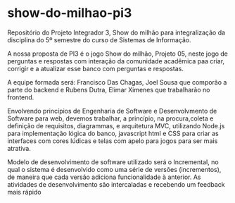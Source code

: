 # show-do-milhao-pi3
Repositório do Projeto Integrador 3, Show do milhão para integralização da disciplina do 5º semestre do curso de Sistemas de Informação. 

A nossa proposta de PI3 é o jogo Show do milhão, Projeto 05, neste jogo de perguntas e respostas com interação da comunidade acadêmica paa criar, corrigir e a atualizar esse banco com perguntas e respostas.

A equipe formada será: Francisco Das  Chagas, Joel Sousa que comporão a parte do backend e Rubens Dutra, Elimar Ximenes que trabalharão no frontend.

Envolvendo princípios de Engenharia de Software e Desenvolvmento de Software para web, devemos trabalhar, a princípio, na procura,coleta e definição de requisitos, diagrammas, e arquitetura MVC, utilizando Node.js para implementação lógica do banco, javascript html e CSS para criar as interfaces com cores lúdicas e telas com apelo para jogos para ser mais atrativa.

Modelo de desenvolvimento de software utilizado será o Incremental, no qual o sistema é desenvolvido como uma série de versões (incrementos), de maneira que cada versão adiciona funcionalidade à anterior. As atividades de desenvolvimento são intercaladas e recebendo um feedback mais rápido
